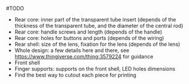 #TODO

* Rear core: inner part of the transparent tube insert (depends of the thickness of the transparent tube, and the diameter of the central rod)
* Rear core: handle screws and length (depends of the handle)
* Rear core: holes for buttons and ports (depends of the wiring)
* Rear shell: size of the lens, fixation for the lens (depends of the lens)
* Whole design: a few details here and there, see https://www.thingiverse.com/thing:3579224 for guidance
* Front shell
* Finger supports: supports on the front shell, LED holes dimensions
* Find the best way to cutout each piece for printing
